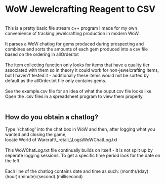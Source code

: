 <h1>WoW Jewelcrafting Reagent to CSV</h1><br>
<body>This is a pretty basic file stream c++ program I made for my own convenience of tracking jewelcrafting production in modern WoW.<br><br>
It parses a WoW chatlog for gems produced during prospecting and combines and sorts the amounts of each gem produced into a csv file based on the ordering in allOrder.txt<br><br>
The item collecting function only looks for items that have a quality tier associated with them so in theory it could work for non-jewelcrafting items, but I haven't tested it - additionally 
these items would not be sorted by default as the allOrder.txt file only contains gems.<br><br>
See the example.csv file for an idea of what the ouput.csv file looks like. Open the .csv files in a spreadsheet program to view them properly.<br><br>
</body>
<h2>How do you obtain a chatlog?</h2>
<body>Type '/chatlog' into the chat box in WoW and then, after logging what you wanted and closing the game, <br> locate World of Warcraft\_retail_\Logs\WoWChatLog.txt<br><br>
This WoWChatLog.txt file continually builds on itself - it is not split up by seperate logging sessions. To get a specific time period look for the date on the left.<br><br>
Each line of the chatlog contains date and time as such: (month)/(day) (hour):(minute):(second).(millisecond)<br></body>
